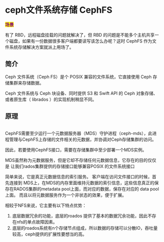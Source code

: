 # ceph文件系统存储 CephFS

<mark style="color:purple;">**场景**</mark>

有了 RBD，远程磁盘挂载的问题就解决了，但 RBD 的问题是不能多个主机共享一个磁盘，如果有一份数据很多客户端都要读写该怎么办呢？这时 CephFS 作为文件系统存储解决方案就派上用场了。

## 简介

Ceph 文件系统（Ceph FS）是个 POSIX 兼容的文件系统，它直接使用 Ceph 存储集群来存储数据。

Ceph 文件系统与 Ceph 块设备、同时提供 S3 和 Swift API 的 Ceph 对象存储、或者原生库（ librados ）的实现机制稍显不同。

## 原理

<figure><img src="https://files.gitbook.com/v0/b/gitbook-x-prod.appspot.com/o/spaces%2FCciQTOc6CLGkCYciwhF1%2Fuploads%2FpiOQH13QweMXzUTxW5VG%2Fimage.png?alt=media&#x26;token=850c5c62-ab62-42fc-a4b1-e5399b655f3e" alt=""><figcaption></figcaption></figure>

CephFS需要至少运行一个元数据服务器（MDS）守护进程（ceph-mds），此进程管理与CephFS上存储的文件相关的元数据，并协调对Ceph存储集群的访问。&#x20;

因此，若要使用CephFS接口，需要在存储集群中至少部署一个MDS实例。

MDS虽然称为元数据服务，但是它却不存储任何元数据信息，它存在的目的仅仅是 让我们rados集群提供的存储接口能够兼容POSIX 的文件系统接口&#x20;

简单来说，它是真正元数据信息的索引服务。 客户端在访问文件接口的时候，首先连接到 MDS上，在MDS的内存里面维持元数据的索引信息，这些信息真正的保存在RADOS集群的metadata pool上面，而对应的数据，保存在对应的 data pool上面。 而且以将元数据服务作为一个非状态的效果，便于扩展。

相较于NFS来说，它主要有以下特点优势：

1. 底层数据冗余的功能，底层的roados 提供了基本的数据冗余功能，因此不存在nfs的单点故障因素。
2. 底层的roados系统有n个存储节点组成，所以数据的存储可以分散IO，吞吐量较高，ceph提供的扩展性要想当的高。&#x20;
